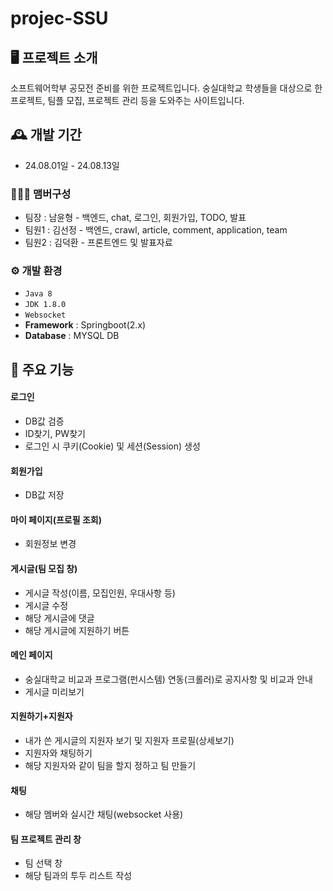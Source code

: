 # projec-SSU

## 🖥️ 프로젝트 소개
소프트웨어학부 공모전 준비를 위한 프로젝트입니다.
숭실대학교 학생들을 대상으로 한 프로젝트, 팀플 모집, 프로젝트 관리 등을 도와주는 사이트입니다.
<br>

## 🕰️ 개발 기간
* 24.08.01일 - 24.08.13일

### 🧑‍🤝‍🧑 맴버구성
 - 팀장  : 남윤형 - 백엔드, chat, 로그인, 회원가입, TODO, 발표
 - 팀원1 : 김선정 - 백엔드, crawl, article, comment, application, team
 - 팀원2 : 김덕환 - 프론트엔드 및 발표자료 


### ⚙️ 개발 환경
- `Java 8`
- `JDK 1.8.0`
- `Websocket`
- **Framework** : Springboot(2.x)
- **Database** : MYSQL DB

## 📌 주요 기능
#### 로그인 
- DB값 검증
- ID찾기, PW찾기
- 로그인 시 쿠키(Cookie) 및 세션(Session) 생성
#### 회원가입 
- DB값 저장
#### 마이 페이지(프로필 조회)
- 회원정보 변경
#### 게시글(팀 모집 창)
- 게시글 작성(이름, 모집인원, 우대사항 등)
- 게시글 수정
- 해당 게시글에 댓글
- 해당 게시글에 지원하기 버튼
#### 메인 페이지
- 숭실대학교 비교과 프로그램(펀시스템) 연동(크롤러)로 공지사항 및 비교과 안내
- 게시글 미리보기
#### 지원하기+지원자 
- 내가 쓴 게시글의 지원자 보기 및 지원자 프로필(상세보기)
- 지원자와 채팅하기
- 해당 지원자와 같이 팀을 할지 정하고 팀 만들기
#### 채팅
- 해당 멤버와 실시간 채팅(websocket 사용)
#### 팀 프로젝트 관리 창
- 팀 선택 창
- 해당 팀과의 투두 리스트 작성
